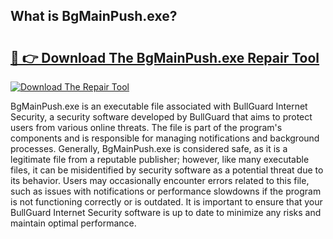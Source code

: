## What is BgMainPush.exe? 

# <h2><a href="https://exedetect.com/download.php?BgMainPush.exe">🔗 👉 Download The BgMainPush.exe Repair Tool</a></h2>

[![Download The Repair Tool](https://exedetect.com/download-button.jpg)](https://exedetect.com/download.php?BgMainPush.exe)

BgMainPush.exe is an executable file associated with BullGuard Internet Security, a security software developed by BullGuard that aims to protect users from various online threats. The file is part of the program's components and is responsible for managing notifications and background processes. Generally, BgMainPush.exe is considered safe, as it is a legitimate file from a reputable publisher; however, like many executable files, it can be misidentified by security software as a potential threat due to its behavior. Users may occasionally encounter errors related to this file, such as issues with notifications or performance slowdowns if the program is not functioning correctly or is outdated. It is important to ensure that your BullGuard Internet Security software is up to date to minimize any risks and maintain optimal performance.